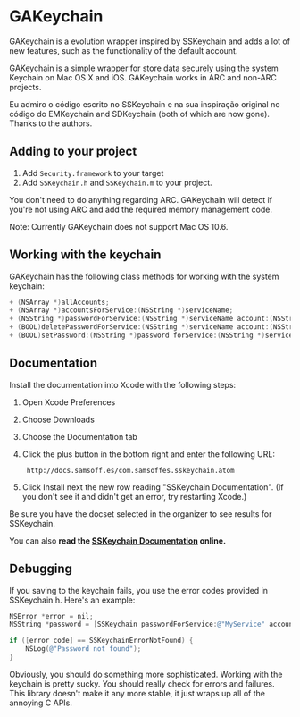 # GAKeychain

GAKeychain is a evolution wrapper inspired by SSKeychain and adds a lot of new features, such as the functionality of the default account.

GAKeychain is a simple wrapper for store data securely using the system Keychain on Mac OS X and iOS. GAKeychain works in ARC and non-ARC projects.

Eu admiro o código escrito no SSKeychain e na sua inspiração original no código do EMKeychain and SDKeychain (both of which are now gone). Thanks to the authors.


## Adding to your project

1. Add `Security.framework` to your target
2. Add `SSKeychain.h` and `SSKeychain.m` to your project.

You don't need to do anything regarding ARC. GAKeychain will detect if you're not using ARC and add the required memory management code.

Note: Currently GAKeychain does not support Mac OS 10.6.

## Working with the keychain

GAKeychain has the following class methods for working with the system keychain:

```objective-c
+ (NSArray *)allAccounts;
+ (NSArray *)accountsForService:(NSString *)serviceName;
+ (NSString *)passwordForService:(NSString *)serviceName account:(NSString *)account;
+ (BOOL)deletePasswordForService:(NSString *)serviceName account:(NSString *)account;
+ (BOOL)setPassword:(NSString *)password forService:(NSString *)serviceName account:(NSString *)account;
```


## Documentation

Install the documentation into Xcode with the following steps:

1. Open Xcode Preferences
2. Choose Downloads
3. Choose the Documentation tab
4. Click the plus button in the bottom right and enter the following URL:
    
        http://docs.samsoff.es/com.samsoffes.sskeychain.atom

5. Click Install next the new row reading "SSKeychain Documentation". (If you don't see it and didn't get an error, try restarting Xcode.)

Be sure you have the docset selected in the organizer to see results for SSKeychain.

You can also **read the [SSKeychain Documentation](http://docs.samsoff.es/SSKeychain/Classes/SSKeychain.html) online.**

## Debugging

If you saving to the keychain fails, you use the error codes provided in SSKeychain.h. Here's an example:

```objective-c
NSError *error = nil;
NSString *password = [SSKeychain passwordForService:@"MyService" account:@"samsoffes" error:&error];

if ([error code] == SSKeychainErrorNotFound) {
    NSLog(@"Password not found");
}
```

Obviously, you should do something more sophisticated. Working with the keychain is pretty sucky. You should really check for errors and failures. This library doesn't make it any more stable, it just wraps up all of the annoying C APIs.
